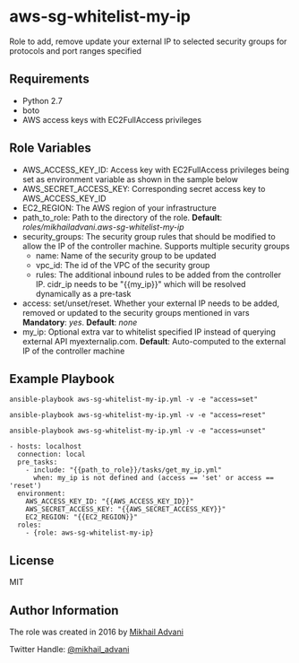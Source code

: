 aws-sg-whitelist-my-ip
=========

Role to add, remove update your external IP to selected security groups for protocols and port ranges specified

Requirements
------------
- Python 2.7
- boto
- AWS access keys with EC2FullAccess privileges

Role Variables
--------------

- AWS_ACCESS_KEY_ID: Access key with EC2FullAccess privileges being set as environment variable as shown in the sample below
- AWS_SECRET_ACCESS_KEY: Corresponding secret access key to AWS_ACCESS_KEY_ID
- EC2_REGION: The AWS region of your infrastructure
- path_to_role: Path to the directory of the role. **Default**: *roles/mikhailadvani.aws-sg-whitelist-my-ip*
- security_groups: The security group rules that should be modified to allow the IP of the controller machine. Supports multiple security groups
    - name: Name of the security group to be updated
    - vpc_id: The id of the VPC of the security group
    - rules: The additional inbound rules to be added from the controller IP. cidr_ip needs to be "{{my_ip}}" which will be resolved dynamically as a pre-task
- access: set/unset/reset. Whether your external IP needs to be added, removed or updated to the security groups mentioned in vars **Mandatory**: *yes*. **Default**: *none*
- my_ip: Optional extra var to whitelist specified IP instead of querying external API myexternalip.com. **Default**: Auto-computed to the external IP of the controller machine 


Example Playbook
----------------

`ansible-playbook aws-sg-whitelist-my-ip.yml -v -e "access=set"`

`ansible-playbook aws-sg-whitelist-my-ip.yml -v -e "access=reset"`

`ansible-playbook aws-sg-whitelist-my-ip.yml -v -e "access=unset"`

    - hosts: localhost
      connection: local
      pre_tasks:
        - include: "{{path_to_role}}/tasks/get_my_ip.yml"
          when: my_ip is not defined and (access == 'set' or access == 'reset')
      environment:
        AWS_ACCESS_KEY_ID: "{{AWS_ACCESS_KEY_ID}}"
        AWS_SECRET_ACCESS_KEY: "{{AWS_SECRET_ACCESS_KEY}}"
        EC2_REGION: "{{EC2_REGION}}"
      roles:
        - {role: aws-sg-whitelist-my-ip}

License
-------

MIT

Author Information
------------------

The role was created in 2016 by [Mikhail Advani](https://github.com/mikhailadvani "Github")

Twitter Handle: [@mikhail_advani](https://twitter.com/mikhail_advani "Twitter")
